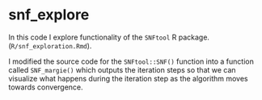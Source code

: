 # snf_explore

In this code I explore functionality of the `SNFtool` R package. (`R/snf_exploration.Rmd`). 

I modified the source code for the `SNFtool::SNF()` function into a function called `SNF_margie()` which outputs the iteration steps so that we can visualize what happens during the iteration step as the algorithm moves towards convergence. 